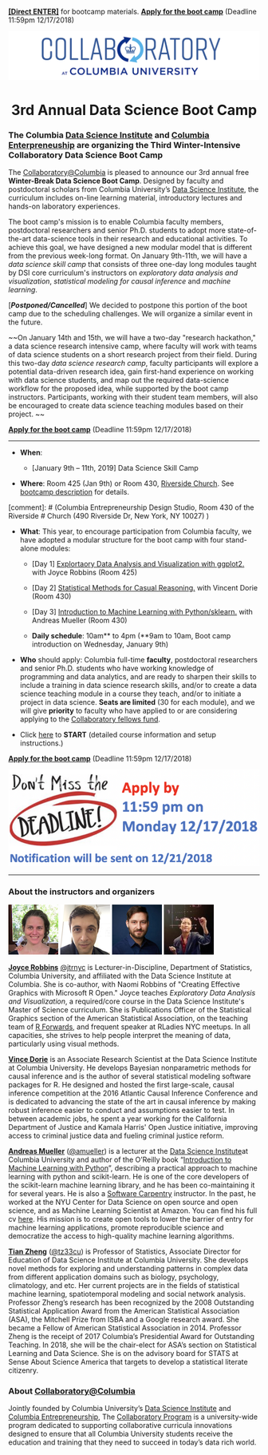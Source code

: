 [**[Direct ENTER]**](/Bootcamp-materials/) for bootcamp materials. [**Apply for the boot camp**](https://goo.gl/forms/1UiJgkoN2FFSMYBu1) (Deadline 11:59pm 12/17/2018)

![collaboratory logo](Misc-files/collaboratory2.png)

<p align="center">
<b> <H1 align="center"> 3rd Annual Data Science Boot Camp </H1> </b>
</p> 

### The Columbia [Data Science Institute](http://datascience.columbia.edu/) and [Columbia Enterpreneuship](http://entrepreneurship.columbia.edu/) are organizing the Third Winter-Intensive Collaboratory Data Science Boot Camp

The [Collaboratory@Columbia](http://collaboratory.columbia.edu/) is pleased to announce our 3rd annual free **Winter-Break Data Science Boot Camp**.  Designed by faculty and postdoctoral scholars from Columbia University’s [Data Science Institute](http://datascience.columbia.edu/), the curriculum includes on-line learning material, introductory lectures and hands-on laboratory experiences. 

The boot camp's mission is to enable Columbia faculty members, postdoctoral researchers and senior Ph.D. students to adopt more state-of-the-art data-science tools in their research and educational activities. To achieve this goal, we have designed a new modular model that is different from the previous week-long format. On January 9th-11th, we will have a *data science skill camp* that consists of three one-day long modules taught by DSI core curriculum's instructors on *exploratory data analysis and visualization*, *statistical modeling for causal inference* and *machine learning*. 

[***Postponed/Cancelled***] We decided to postpone this portion of the boot camp due to the scheduling challenges. We will organize a similar event in the future.  

~~On January 14th and 15th, we will have a two-day "research hackathon," a data science research intensive camp, where faculty will work with teams of data science students on a short research project from their field. During this two-day *data science research camp*, faculty participants will explore a potential data-driven research idea, gain first-hand experience on working with data science students, and map out the required data-science workflow for the proposed idea, while supported by the boot camp instructors. Participants, working with their student team members, will also be encouraged to create data science teaching modules based on their project. ~~ 

[**Apply for the boot camp**](https://goo.gl/forms/1UiJgkoN2FFSMYBu1) (Deadline 11:59pm 12/17/2018)

----

- **When**: 
	- [January 9th – 11th, 2019] Data Science Skill Camp
	
- **Where**: Room 425 (Jan 9th) or Room 430, [Riverside Church](Misc-files/directions.pdf). See [bootcamp description](/Bootcamp-materials/README.md) for details.

[comment]: # (Columbia Entrepreneurship Design Studio, Room 430 of the Riverside # Church (490 Riverside Dr, New York, NY 10027) )

- **What**: This year, to encourage participation from Columbia faculty, we have adopted a modular structure for the boot camp with four stand-alone modules:

	- [Day 1] [Explortaory Data Analysis and Visualization with ggplot2.](/Bootcamp-materials/Day1-EDAV-ggplot2/) with Joyce Robbins (Room 425)
	- [Day 2] [Statistical Methods for Casual Reasoning.](/Bootcamp-materials/Day2-Causal-Inference/) with Vincent Dorie (Room 430)
	- [Day 3] [Introduction to Machine Learning with Python/sklearn.](/Bootcamp-materials/Day3-Machine-Learning/) with Andreas Mueller (Room 430)

	- **Daily schedule**: 10am** to 4pm (**9am to 10am, Boot camp introduction on Wednesday, January 9th)

- **Who** should apply: Columbia full-time **faculty**, postdoctoral researchers and senior Ph.D. students who have working knowledge of programming and data analytics, and are ready to sharpen their skills to include a training in data science research skills, and/or to create a data science teaching module in a course they teach, and/or to initiate a project in data science. **Seats are limited** (30 for each module), and we will give **priority** to faculty who have applied to or are considering applying to the [Collaboratory fellows fund](http://entrepreneurship.columbia.edu/collaboratory/collaboratory-fellows-fund/).

- Click [here](https://github.com/DS-BootCamp-Collaboratory-Columbia/AY2017-2018-Winter/blob/master/Bootcamp-materials/README.md) to **START** (detailed course information and setup instructions.)

[**Apply for the boot camp**](https://goo.gl/forms/1UiJgkoN2FFSMYBu1) (Deadline 11:59pm 12/17/2018)

![deadline](Misc-files/deadline.png)

----
### About the instructors and organizers
![joyce](Misc-files/joyce.png) ![vince](Misc-files/vince.png) ![andy](Misc-files/andy.jpeg) ![tian](Misc-files/tian.jpeg)

**[Joyce Robbins](https://github.com/jtr13)** [@jtrnyc](https://twitter.com/jtrnyc) is Lecturer-in-Discipline, Department of Statistics, Columbia University, and affiliated with the Data Science Institute at Columbia. She is co-author, with Naomi Robbins of "Creating Effective Graphics with Microsoft R Open." Joyce teaches *Exploratory Data Analysis and Visualization*, a required/core course in the Data Science Institute's Master of Science curriculum. She is Publications Officer of the Statistical Graphics section of the American Statistical Association, on the teaching team of [R Forwards](https://forwards.github.io/), and frequent speaker at RLadies NYC meetups. In all capacities, she strives to help people interpret the meaning of data, particularly using visual methods.

**[Vince Dorie](https://github.com/vdorie)** is an Associate Research Scientist at the Data Science Institute at Columbia University. He develops Bayesian nonparametric methods for causal inference and is the author of several statistical modeling software packages for R. He designed and hosted the first large-scale, causal inference competition at the 2016 Atlantic Causal Inference Conference and is dedicated to advancing the state of the art in causal inference by making robust inference easier to conduct and assumptions easier to test. In between academic jobs, he spent a year working for the California Department of Justice and Kamala Harris' Open Justice initiative, improving access to criminal justice data and fueling criminal justice reform.

**[Andreas Mueller](http://amueller.github.io/)** ([@amueller](https://github.com/amueller)) is a lecturer at the [Data Science Institute](http://datascience.columbia.edu/)at Columbia University and author of the O’Reilly book “[Introduction to Machine Learning with Python](http://amueller.github.io/#book)”, describing a practical approach to machine learning with python and scikit-learn. He is one of the core developers of the scikit-learn machine learning library, and he has been co-maintaining it for several years. He is also a [Software Carpentry](http://software-carpentry.org/) instructor. In the past, he worked at the NYU Center for Data Science on open source and open science, and as Machine Learning Scientist at Amazon. You can find his full  cv [here](http://amueller.github.io/cv_andreas_mueller.pdf). His mission is to create open tools to lower the barrier of entry for machine learning applications, promote reproducible science and democratize the access to high-quality machine learning algorithms.

**[Tian Zheng](http://www.stat.columbia.edu/~tzheng/)** ([@tz33cu](https://github.com/tz33cu)) is Professor of Statistics, Associate Director for Education of Data Science Institute at Columbia University. She develops novel methods for exploring and understanding patterns in complex data from different application domains such as biology, psychology, climatology, and etc. Her current projects are in the fields of statistical machine learning, spatiotemporal modeling and social network analysis. Professor Zheng’s research has been recognized by the 2008 Outstanding Statistical Application Award from the American Statistical Association (ASA), the Mitchell Prize from ISBA and a Google research award. She became a Fellow of American Statistical Association in 2014. Professor Zheng is the receipt of 2017 Columbia’s Presidential Award for Outstanding Teaching. In 2018, she will be the chair-elect for ASA’s section on Statistical Learning and Data Science. She is on the advisory board for STATS at Sense About Science America that targets to develop a statistical literate citizenry.


### About [Collaboratory@Columbia](http://collaboratory.columbia.edu/)
Jointly founded by Columbia University’s [Data Science Institute](http://datascience.columbia.edu/) and [Columbia Entrepreneurship](http://entrepreneurship.columbia.edu/), The [Collaboratory Program](http://collaboratory.columbia.edu/) is a university-wide program dedicated to supporting collaborative curricula innovations designed to ensure that all Columbia University students receive the education and training that they need to succeed in today’s data rich world.

